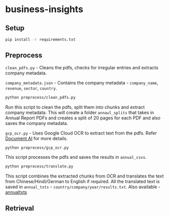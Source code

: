 # business-insights

## Setup

```bash
pip install -r requirements.txt
```

## Preprocess
`clean_pdfs.py` - Cleans the pdfs, checks for irregular entries and extracts company metadata. 

`company_metadata.json` - Contains the company metadata - `company_name`, `revenue`, `sector`, `country`.

```bash
python preprocess/clean_pdfs.py
```
Run this script to clean the pdfs, split them into chunks and extract company metadata. This will create a folder `annaul_splits` that takes in Annual Report PDFs and creates a split of 20 pages for each PDF and also saves the company metadata.      


`gcp_ocr.py` - Uses Google Cloud OCR to extract text from the pdfs. Refer [Document AI](https://cloud.google.com/document-ai?gad_source=1&gclid=CjwKCAiAxea5BhBeEiwAh4t5KzAGt23GzzyjNIASr8X2QW3Exe-hAFidSM4tBfP-MIz_L_3WN7o--RoCoeUQAvD_BwE&gclsrc=aw.ds&hl=en) for more details.


```bash
python preprocess/gcp_ocr.py
```

This script processes the pdfs and saves the results in `annual_csvs`.

```bash
python preprocess/translate.py
```

This script combines the extracted chunks from OCR and translates the text from Chinese/Hindi/German to English if required. All the translated text is saved in `annual_txts` - `country/company/year/results.txt`. Also available - [annualtxts](https://huggingface.co/Koshti10/annualtxts/tree/main)


## Retrieval


